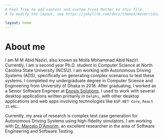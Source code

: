 ```yaml
---
# Feel free to add content and custom Front Matter to this file.
# To modify the layout, see https://jekyllrb.com/docs/themes/#overriding-theme-defaults

layout: home
---
```

<h1>About me</h1>

I am M M Abid Naziri, also known as Molla Mohammad Abid Naziri. Currently, I am a second year Ph.D. student in Computer Science at North Carolina State University (NCSU). I am working with Autonomous Driving Systems (ADS), specifically on generating complex scenarios to test these systems. I completed my undergraduate degree in Computer Science and Engineering from University of Dhaka in 2018. After graduating, I worked as a Senior Software Engineer at [Enosis Solutions](https://www.enosisbd.com/). I used to work with several desktop applications written primarily in `Delphi`, with other desktop applications and web apps involving technologies like `ASP.NET Core`, `React JS` etc. 

Currently, my area of research is complex test case generation for Autonomous Driving Systems using high-fidelity simulators. I am working with [Dr. Marcelo D'Amorim](https://damorim.github.io/), an excellent researcher in the area of Software Engineering and Software Testing.
